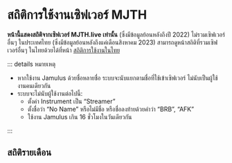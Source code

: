 # สถิติการใช้งานเซิฟเวอร์ MJTH

**หน้านี้แสดงสถิติจากเซิฟเวอร์ MJTH.live เท่านั้น** (ซึ่งมีข้อมูลย้อนหลังถึงปี 2022) ไม่รวมเซิฟเวอร์อื่นๆ ในประเทศไทย (ซึ่งมีข้อมูลย้อนหลังถึงแค่เดือนสิงหาคม 2023)
สามารถดูหน้าสถิติที่รวมเซิฟเวอร์อื่นๆ ในไทยด้วยได้ที่หน้า [สถิติการใช้งานในไทย](/community/stats/)

::: details หมายเหตุ

- หากใช้งาน Jamulus ด้วยชื่อหลายชื่อ ระบบจะนับแยกตามชื่อที่ใช้เข้าเซิฟเวอร์ ไม่นับเป็นผู้ใช้งานคนเดียวกัน
- ระบบจะไม่นับผู้ใช้งานต่อไปนี้:
  - ตั้งค่า Instrument เป็น “Streamer”
  - ตั้งชื่อว่า “No Name” หรือไม่มีชื่อ หรือชื่อลงท้ายด้วยคำว่า “BRB”, “AFK”
  - ใช้งาน Jamulus เกิน 16 ชั่วโมงในวันเดียวกัน

:::

<script setup lang="ts">
  import data from './activeUsers.json'
  import MonthlyTable from '../community/stats/MonthlyTable.vue'
</script>

## สถิติรายเดือน

<MonthlyTable :data="data" />
